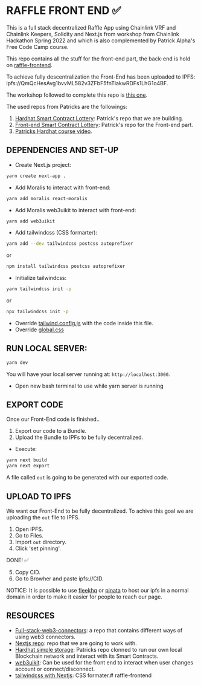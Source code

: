 # RAFFLE FRONT END ✅

This is a full stack decentralized Raffle App using Chainlink VRF and Chainlink Keepers, Solidity and Next.js from workshop from Chainlink Hackathon Spring 2022 and which is also complemented by Patrick Alpha's Free Code Camp course.

This repo contains all the stuff for the front-end part, the back-end is hold on [raffle-frontend](https://github.com/JMariadlcs/raffle-full-stack).

To achieve fully descentralization the Front-End has been uploaded to IPFS: ipfs://QmQcHesAvg1bvvML582v3ZFbF5fnTiakwRDFs1LhG1o4BF.

The workshop followed to complete this repo is [this one](https://www.youtube.com/watch?v=8bMrko6iD9Q&t=5445s).

The used repos from Patricks are the followings:

1. [Hardhat Smart Contract Lottery](https://github.com/PatrickAlphaC/hardhat-smartcontract-lottery-fcc): Patrick's repo that we are building.
2. [Front-end Smart Contract Lottery](https://github.com/PatrickAlphaC/nextjs-smartcontract-lottery-fcc): Patrick's repo for the Front-end part.
3. [Patricks Hardhat course video](https://www.youtube.com/watch?v=gyMwXuJrbJQ&t=15996s).

## DEPENDENCIES AND SET-UP

-   Create Next.js project:

```bash
yarn create next-app .
```

-   Add Moralis to interact with front-end:

```bash
yarn add moralis react-moralis
```

-   Add Moralis web3uikit to interact with front-end:

```bash
yarn add web3uikit

```

-   Add tailwindcss (CSS formarter):

```bash
yarn add --dev tailwindcss postcss autoprefixer
```

or

```bash
npm install tailwindcss postcss autoprefixer
```

-   Initialize tailwindcss:

```bash
yarn tailwindcss init -p
```

or

```bash
npx tailwindcss init -p
```

-   Override [tailwind.config.js](https://github.com/JMariadlcs/raffle-frontend/blob/main/tailwind.config.js) with the code inside this file.
-   Override [global.css](https://github.com/JMariadlcs/raffle-frontend/blob/main/styles/globals.css)

## RUN LOCAL SERVER:

```bash
yarn dev
```

You will have your local server running at: `http://localhost:3000`.

-   Open new bash terminal to use while yarn server is running

## EXPORT CODE

Once our Front-End code is finished..

1. Export our code to a Bundle.
2. Upload the Bundle to IPFs to be fully decentralized.

-   Execute:

```bash
yarn next build
yarn next export
```

A file called `out` is going to be generated with our exported code.

## UPLOAD TO IPFS

We want our Front-End to be fully decentralized. To achive this goal we are uploading the `out` file to IPFS.

1. Open IPFS.
2. Go to Files.
3. Import `out` directory.
4. Click 'set pinning'.

DONE! ✅

5. Copy CID.
6. Go to Browher and paste ipfs://CID.

NOTICE: It is possible to use [fleekhq](https://fleekhq.eth.link) or [pinata](https://www.pinata.cloud) to host our ipfs in a normal domain in order to make it easier for people to reach our page.

## RESOURCES

-   [Full-stack-web3-connectors](https://github.com/PatrickAlphaC/full-stack-web3-metamask-connectors): a repo that contains different ways of using web3 connectors.
-   [Nextjs repo](https://github.com/PatrickAlphaC/nextjs-moralis-metamask-connect/tree/cd4ff2ce34ecec6874e8fa32df8f44cef962b6e7): repo that we are going to work with.
-   [Hardhat simple storage](https://github.com/PatrickAlphaC/hardhat-simple-storage): Patricks repo clonned to run our own local Blockchain network and interact with its Smart Contracts.
-   [web3uikit](https://github.com/web3ui/web3uikit): Can be used for the front end to interact when user changes account or connect/disconnect.
-   [tailwindcss with Nextjs](https://tailwindcss.com/docs/guides/nextjs): CSS formater.# raffle-frontend
